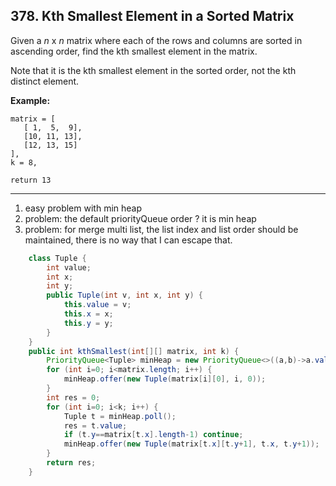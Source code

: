 ## 378. Kth Smallest Element in a Sorted Matrix

Given a *n* x *n* matrix where each of the rows and columns are sorted in ascending order, find the kth smallest element in the matrix.

Note that it is the kth smallest element in the sorted order, not the kth distinct element.

**Example:**

```
matrix = [
   [ 1,  5,  9],
   [10, 11, 13],
   [12, 13, 15]
],
k = 8,

return 13
```

----

1. easy problem with min heap
2. problem: the default priorityQueue order ? it is min heap
3. problem: for merge multi list, the list index and list order should be maintained, there is no way that I can escape that.

```java
    class Tuple {
        int value;
        int x;
        int y;
        public Tuple(int v, int x, int y) {
            this.value = v;
            this.x = x;
            this.y = y;
        }
    }
    public int kthSmallest(int[][] matrix, int k) {
        PriorityQueue<Tuple> minHeap = new PriorityQueue<>((a,b)->a.value-b.value);
        for (int i=0; i<matrix.length; i++) {
            minHeap.offer(new Tuple(matrix[i][0], i, 0));
        }
        int res = 0;
        for (int i=0; i<k; i++) {
            Tuple t = minHeap.poll();
            res = t.value;
            if (t.y==matrix[t.x].length-1) continue;
            minHeap.offer(new Tuple(matrix[t.x][t.y+1], t.x, t.y+1));
        }
        return res;
    }

```

